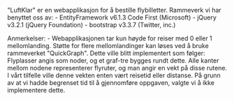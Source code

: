 "LuftKlar" er en webapplikasjon for å bestille flybilletter.
Rammeverk vi har benyttet oss av:
    - EntityFramework v6.1.3 Code First (Microsoft)
    - jQuery v3.2.1 (jQuery Foundation)
    - bootstrap v3.3.7 (Twitter, inc.)

Anmerkelser:
    - Webapplikasjonen tar kun høyde for reiser med 0 eller 1 mellomlanding. Støtte for flere mellomlandinger kan løses ved å bruke rammeverket "QuickGraph". Dette ville blitt implementert som følger: Flyplasser angis som noder, og et graf-tre bygges rundt dette. Alle kanter mellom nodene representerer flyruter, og man angir en vekt på disse rutene. I vårt tilfelle ville denne vekten enten vært reisetid eller distanse. På grunn av at vi hadde begrenset tid til å gjennomføre oppgaven, valgte vi å ikke implementere dette.

